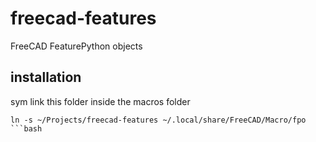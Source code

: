 # freecad-features
FreeCAD FeaturePython objects

## installation
sym link this folder inside the macros folder
```
ln -s ~/Projects/freecad-features ~/.local/share/FreeCAD/Macro/fpo
```bash
